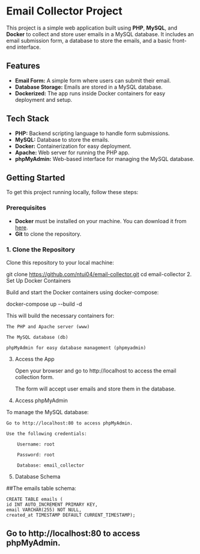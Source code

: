 # Email Collector Project

This project is a simple web application built using **PHP**, **MySQL**, and **Docker** to collect and store user emails in a MySQL database. It includes an email submission form, a database to store the emails, and a basic front-end interface.

## Features

- **Email Form:** A simple form where users can submit their email.
- **Database Storage:** Emails are stored in a MySQL database.
- **Dockerized:** The app runs inside Docker containers for easy deployment and setup.

## Tech Stack

- **PHP:** Backend scripting language to handle form submissions.
- **MySQL:** Database to store the emails.
- **Docker:** Containerization for easy deployment.
- **Apache:** Web server for running the PHP app.
- **phpMyAdmin:** Web-based interface for managing the MySQL database.

## Getting Started

To get this project running locally, follow these steps:

### Prerequisites

- **Docker** must be installed on your machine. You can download it from [here](https://www.docker.com/products/docker-desktop).
- **Git** to clone the repository.

### 1. Clone the Repository

Clone this repository to your local machine:

git clone https://github.com/ntui04/email-collector.git
cd email-collector
2. Set Up Docker Containers

Build and start the Docker containers using docker-compose:

docker-compose up --build -d

This will build the necessary containers for:

    The PHP and Apache server (www)

    The MySQL database (db)

    phpMyAdmin for easy database management (phpmyadmin)

3. Access the App

    Open your browser and go to http://localhost to access the email collection form.

    The form will accept user emails and store them in the database.

4. Access phpMyAdmin

To manage the MySQL database:

    Go to http://localhost:80 to access phpMyAdmin.

    Use the following credentials:

        Username: root

        Password: root

        Database: email_collector
5. Database Schema

##The emails table schema:

    CREATE TABLE emails (
    id INT AUTO_INCREMENT PRIMARY KEY,
    email VARCHAR(255) NOT NULL,
    created_at TIMESTAMP DEFAULT CURRENT_TIMESTAMP);



## Go to http://localhost:80 to access phpMyAdmin.



